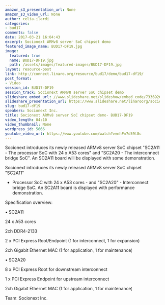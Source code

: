 ```yaml
---
amazon_s3_presentation_url: None
amazon_s3_video_url: None
author: celia.ilardi
categories:
- bud17
comments: false
date: 2017-03-21 16:04:43
excerpt: Socionext ARMv8 server SoC chipset demo
featured_image_name: BUD17-DF19.jpg
image:
  featured: true
  name: BUD17-DF19.jpg
  path: /assets/images/featured-images/BUD17-DF19.jpg
layout: resource-post
link: http://connect.linaro.org/resource/bud17/demo/bud17-df19/
post_format:
- Video
session_id: BUD17-DF19
session_track: Socionext ARMv8 server SoC chipset demo
slideshare_embed_url: //www.slideshare.net/slideshow/embed_code/73369265
slideshare_presentation_url: https://www.slideshare.net/linaroorg/socionext-armv8-server-soc-chipset-demo
slug: bud17-df19
speakers: Socionext Inc.
title: Socionext ARMv8 server SoC chipset demo- BUD17-DF19
video_length: 04:10
video_thumbnail: None
wordpress_id: 5666
youtube_video_url: https://www.youtube.com/watch?v=nhPm7d59t8c
---
```


Socionext introduces its newly released ARMv8 server SoC chipset "SC2A11 - The processor SoC with 24 x A53 cores" and "SC2A20 - The interconnect bridge SoC". An SC2A11 board will be displayed with some demonstration.

Socionext introduces its newly released ARMv8 server SoC chipset "SC2A11"

- Processor SoC with 24 x A53 cores - and "SC2A20" - Interconnect bridge SoC. An SC2A11 board is displayed with performance demonstration.

Specification overview:

• SC2A11

24 x A53 cores

2ch DDR4-2133

2 x PCI Express Root/Endpoint (1 for interconnect, 1 for expansion)

2ch Gigabit Ethernet MAC (1 for application, 1 for maintenance)

• SC2A20

8 x PCI Express Root for downstream interconnect

1 x PCI Express Endpoint for upstream interconnect

2ch Gigabit Ethernet MAC (1 for application, 1 for maintenance)


Team: Socionext Inc.